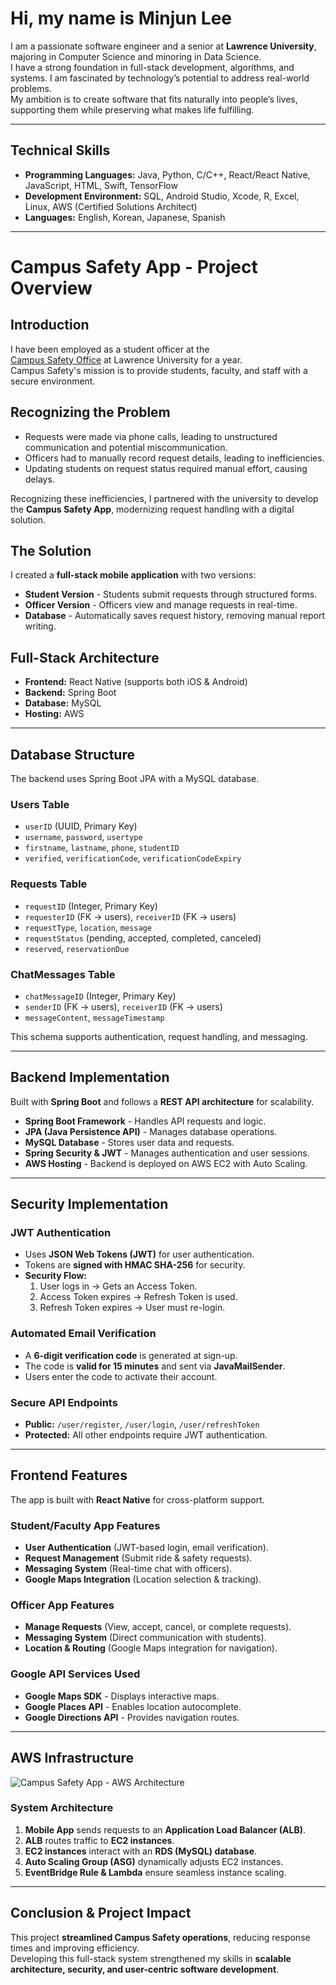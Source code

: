 # Hi, my name is Minjun Lee  

I am a passionate software engineer and a senior at **Lawrence University**, majoring in Computer Science and minoring in Data Science.  
I have a strong foundation in full-stack development, algorithms, and systems. I am fascinated by technology’s potential to address real-world problems.  
My ambition is to create software that fits naturally into people’s lives, supporting them while preserving what makes life fulfilling.  

---

## Technical Skills  

- **Programming Languages:** Java, Python, C/C++, React/React Native, JavaScript, HTML, Swift, TensorFlow  
- **Development Environment:** SQL, Android Studio, Xcode, R, Excel, Linux, AWS (Certified Solutions Architect)  
- **Languages:** English, Korean, Japanese, Spanish

---

# Campus Safety App - Project Overview  

## Introduction  

I have been employed as a student officer at the  
[Campus Safety Office](https://www.lawrence.edu/offices/campus-services/campus-safety-services) at Lawrence University for a year.  
Campus Safety's mission is to provide students, faculty, and staff with a secure environment.  

## Recognizing the Problem  

- Requests were made via phone calls, leading to unstructured communication and potential miscommunication.  
- Officers had to manually record request details, leading to inefficiencies.  
- Updating students on request status required manual effort, causing delays.  

Recognizing these inefficiencies, I partnered with the university to develop the **Campus Safety App**, modernizing request handling with a digital solution.  

## The Solution  

I created a **full-stack mobile application** with two versions:  
- **Student Version** - Students submit requests through structured forms.  
- **Officer Version** - Officers view and manage requests in real-time.  
- **Database** - Automatically saves request history, removing manual report writing.  

## Full-Stack Architecture  

- **Frontend:** React Native (supports both iOS & Android)  
- **Backend:** Spring Boot  
- **Database:** MySQL  
- **Hosting:** AWS  

---

## Database Structure  

The backend uses Spring Boot JPA with a MySQL database.  

### **Users Table**  
- `userID` (UUID, Primary Key)  
- `username`, `password`, `usertype`  
- `firstname`, `lastname`, `phone`, `studentID`  
- `verified`, `verificationCode`, `verificationCodeExpiry`  

### **Requests Table**  
- `requestID` (Integer, Primary Key)  
- `requesterID` (FK → users), `receiverID` (FK → users)  
- `requestType`, `location`, `message`  
- `requestStatus` (pending, accepted, completed, canceled)  
- `reserved`, `reservationDue`  

### **ChatMessages Table**  
- `chatMessageID` (Integer, Primary Key)  
- `senderID` (FK → users), `receiverID` (FK → users)  
- `messageContent`, `messageTimestamp`  

This schema supports authentication, request handling, and messaging.  

---

## Backend Implementation  

Built with **Spring Boot** and follows a **REST API architecture** for scalability.  

- **Spring Boot Framework** - Handles API requests and logic.  
- **JPA (Java Persistence API)** - Manages database operations.  
- **MySQL Database** - Stores user data and requests.  
- **Spring Security & JWT** - Manages authentication and user sessions.  
- **AWS Hosting** - Backend is deployed on AWS EC2 with Auto Scaling.  

---

## Security Implementation  

### **JWT Authentication**  
- Uses **JSON Web Tokens (JWT)** for user authentication.  
- Tokens are **signed with HMAC SHA-256** for security.  
- **Security Flow:**  
  1. User logs in → Gets an Access Token.  
  2. Access Token expires → Refresh Token is used.  
  3. Refresh Token expires → User must re-login.  

### **Automated Email Verification**  
- A **6-digit verification code** is generated at sign-up.  
- The code is **valid for 15 minutes** and sent via **JavaMailSender**.  
- Users enter the code to activate their account.  

### **Secure API Endpoints**  
- **Public:** `/user/register`, `/user/login`, `/user/refreshToken`  
- **Protected:** All other endpoints require JWT authentication.  

---

## Frontend Features  

The app is built with **React Native** for cross-platform support.  

### **Student/Faculty App Features**  
- **User Authentication** (JWT-based login, email verification).  
- **Request Management** (Submit ride & safety requests).  
- **Messaging System** (Real-time chat with officers).  
- **Google Maps Integration** (Location selection & tracking).  

### **Officer App Features**  
- **Manage Requests** (View, accept, cancel, or complete requests).  
- **Messaging System** (Direct communication with students).  
- **Location & Routing** (Google Maps integration for navigation).  

### **Google API Services Used**  
- **Google Maps SDK** - Displays interactive maps.  
- **Google Places API** - Enables location autocomplete.  
- **Google Directions API** - Provides navigation routes.  

---

## AWS Infrastructure
![Campus Safety App - AWS Architecture](https://github.com/user-attachments/assets/966dfb6e-0d12-4462-90b1-6782b4ec599c)





### **System Architecture**  
1. **Mobile App** sends requests to an **Application Load Balancer (ALB)**.  
2. **ALB** routes traffic to **EC2 instances**.  
3. **EC2 instances** interact with an **RDS (MySQL) database**.  
4. **Auto Scaling Group (ASG)** dynamically adjusts EC2 instances.  
5. **EventBridge Rule & Lambda** ensure seamless instance scaling.  

---

## Conclusion & Project Impact  

This project **streamlined Campus Safety operations**, reducing response times and improving efficiency.  
Developing this full-stack system strengthened my skills in **scalable architecture, security, and user-centric software development**.  
